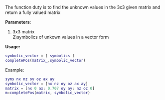 The function duty is to find the unknown values in the 3x3 given matrix
and return a fully valued matrix


**Parameters**: 
1) 3x3 matrix  
2)symbolics of unkown values in a vector form

**Usage:**
```matlab
symbolic_vector = [ symbolics ]
completePos(matrix_,symbolic_vector)
```

Example:
```matlab
syms nx nz oy oz ax ay
symbolic_vector = [nx nz oy oz ax ay]
matrix = [nx 0 ax; 0.707 oy ay; nz oz 0]
m=completePos(matrix, symbolic_vector)
```

